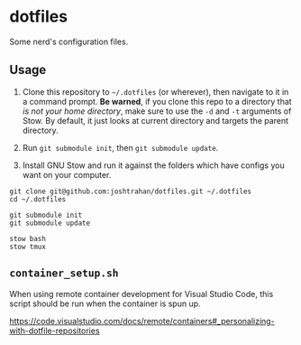 # dotfiles

Some nerd's configuration files.

## Usage

1. Clone this repository to `~/.dotfiles` (or wherever),
then navigate to it in a command prompt.
**Be warned**, if you clone this repo to a directory that *is not
your home directory*, make sure to use the `-d` and `-t` arguments
of Stow. By default, it just looks at current directory and targets
the parent directory.

2. Run `git submodule init`, then `git submodule update`.

3. Install GNU Stow and run it against the folders which
have configs you want on your computer.

```
git clone git@github.com:joshtrahan/dotfiles.git ~/.dotfiles
cd ~/.dotfiles

git submodule init
git submodule update

stow bash
stow tmux
```

## `container_setup.sh`

When using remote container development for Visual Studio Code,
this script should be run when the container is spun up.

https://code.visualstudio.com/docs/remote/containers#_personalizing-with-dotfile-repositories
